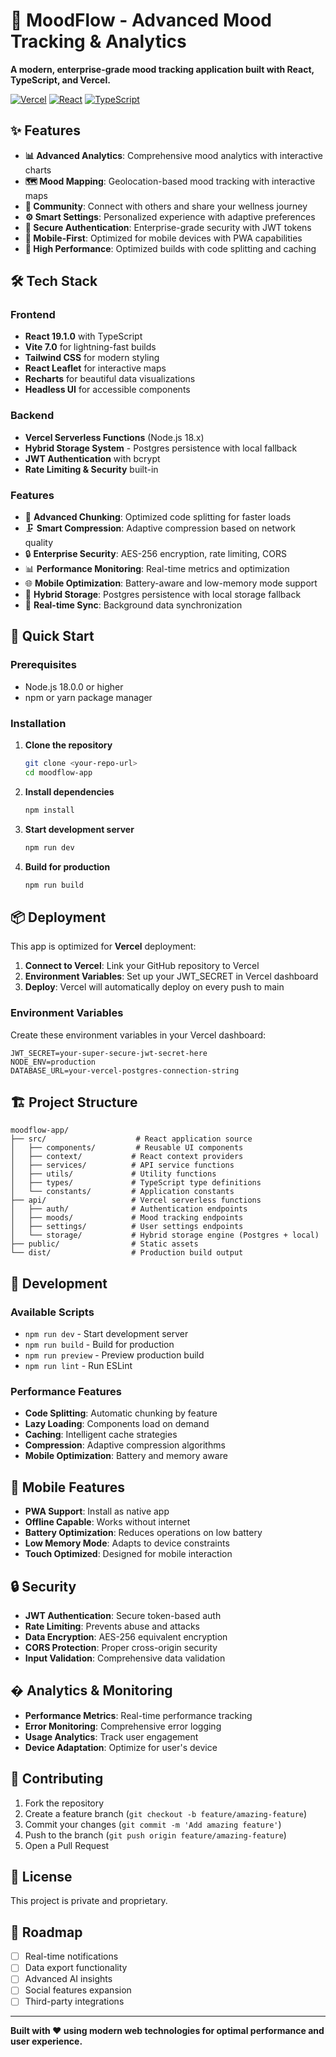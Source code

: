 # 🌈 MoodFlow - Advanced Mood Tracking & Analytics

**A modern, enterprise-grade mood tracking application built with React, TypeScript, and Vercel.**

[![Vercel](https://img.shields.io/badge/Deployed%20on-Vercel-black)](https://vercel.com)
[![React](https://img.shields.io/badge/React-19.1.0-blue)](https://reactjs.org)
[![TypeScript](https://img.shields.io/badge/TypeScript-5.8.3-blue)](https://typescriptjs.org)

## ✨ Features

- **📊 Advanced Analytics**: Comprehensive mood analytics with interactive charts
- **🗺️ Mood Mapping**: Geolocation-based mood tracking with interactive maps
- **👥 Community**: Connect with others and share your wellness journey
- **⚙️ Smart Settings**: Personalized experience with adaptive preferences
- **🔐 Secure Authentication**: Enterprise-grade security with JWT tokens
- **📱 Mobile-First**: Optimized for mobile devices with PWA capabilities
- **🚀 High Performance**: Optimized builds with code splitting and caching

## 🛠️ Tech Stack

### Frontend
- **React 19.1.0** with TypeScript
- **Vite 7.0** for lightning-fast builds
- **Tailwind CSS** for modern styling
- **React Leaflet** for interactive maps
- **Recharts** for beautiful data visualizations
- **Headless UI** for accessible components

### Backend
- **Vercel Serverless Functions** (Node.js 18.x)
- **Hybrid Storage System** - Postgres persistence with local fallback
- **JWT Authentication** with bcrypt
- **Rate Limiting & Security** built-in

### Features
- 🎯 **Advanced Chunking**: Optimized code splitting for faster loads
- 🗜️ **Smart Compression**: Adaptive compression based on network quality
- 🔒 **Enterprise Security**: AES-256 encryption, rate limiting, CORS
- 📊 **Performance Monitoring**: Real-time metrics and optimization
- 🌐 **Mobile Optimization**: Battery-aware and low-memory mode support
- 💾 **Hybrid Storage**: Postgres persistence with local storage fallback
- 🔄 **Real-time Sync**: Background data synchronization

## 🚀 Quick Start

### Prerequisites
- Node.js 18.0.0 or higher
- npm or yarn package manager

### Installation

1. **Clone the repository**
   ```bash
   git clone <your-repo-url>
   cd moodflow-app
   ```

2. **Install dependencies**
   ```bash
   npm install
   ```

3. **Start development server**
   ```bash
   npm run dev
   ```

4. **Build for production**
   ```bash
   npm run build
   ```

## 📦 Deployment

This app is optimized for **Vercel** deployment:

1. **Connect to Vercel**: Link your GitHub repository to Vercel
2. **Environment Variables**: Set up your JWT_SECRET in Vercel dashboard
3. **Deploy**: Vercel will automatically deploy on every push to main

### Environment Variables

Create these environment variables in your Vercel dashboard:

```env
JWT_SECRET=your-super-secure-jwt-secret-here
NODE_ENV=production
DATABASE_URL=your-vercel-postgres-connection-string
```

## 🏗️ Project Structure

```
moodflow-app/
├── src/                    # React application source
│   ├── components/         # Reusable UI components
│   ├── context/           # React context providers
│   ├── services/          # API service functions
│   ├── utils/             # Utility functions
│   ├── types/             # TypeScript type definitions
│   └── constants/         # Application constants
├── api/                   # Vercel serverless functions
│   ├── auth/              # Authentication endpoints
│   ├── moods/             # Mood tracking endpoints
│   ├── settings/          # User settings endpoints
│   └── storage/           # Hybrid storage engine (Postgres + local)
├── public/                # Static assets
└── dist/                  # Production build output
```

## 🔧 Development

### Available Scripts

- `npm run dev` - Start development server
- `npm run build` - Build for production
- `npm run preview` - Preview production build
- `npm run lint` - Run ESLint

### Performance Features

- **Code Splitting**: Automatic chunking by feature
- **Lazy Loading**: Components load on demand
- **Caching**: Intelligent cache strategies
- **Compression**: Adaptive compression algorithms
- **Mobile Optimization**: Battery and memory aware

## 📱 Mobile Features

- **PWA Support**: Install as native app
- **Offline Capable**: Works without internet
- **Battery Optimization**: Reduces operations on low battery
- **Low Memory Mode**: Adapts to device constraints
- **Touch Optimized**: Designed for mobile interaction

## 🔒 Security

- **JWT Authentication**: Secure token-based auth
- **Rate Limiting**: Prevents abuse and attacks
- **Data Encryption**: AES-256 equivalent encryption
- **CORS Protection**: Proper cross-origin security
- **Input Validation**: Comprehensive data validation

## � Analytics & Monitoring

- **Performance Metrics**: Real-time performance tracking
- **Error Monitoring**: Comprehensive error logging
- **Usage Analytics**: Track user engagement
- **Device Adaptation**: Optimize for user's device

## 🤝 Contributing

1. Fork the repository
2. Create a feature branch (`git checkout -b feature/amazing-feature`)
3. Commit your changes (`git commit -m 'Add amazing feature'`)
4. Push to the branch (`git push origin feature/amazing-feature`)
5. Open a Pull Request

## 📄 License

This project is private and proprietary.

## 🎯 Roadmap

- [ ] Real-time notifications
- [ ] Data export functionality
- [ ] Advanced AI insights
- [ ] Social features expansion
- [ ] Third-party integrations

---

**Built with ❤️ using modern web technologies for optimal performance and user experience.**
